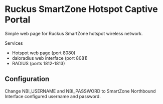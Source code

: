 # Ruckus SmartZone Hotspot Captive Portal

Simple web page for Ruckus SmartZone hotspot wireless network.

Services
  * Hotspot web page (port 8080)
  * daloradius web interface (port 8081)
  * RADIUS (ports 1812-1813)

## Configuration

Change NBI_USERNAME and NBI_PASSWORD to SmartZone Northbound Interface configured username and password.
